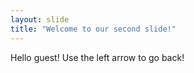 ```yaml
---
layout: slide
title: "Welcome to our second slide!"
---
```

Hello guest!
Use the left arrow to go back!
